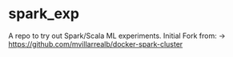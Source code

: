# spark_exp
A repo to try out Spark/Scala ML experiments.
Initial Fork from:  -> https://github.com/mvillarrealb/docker-spark-cluster


